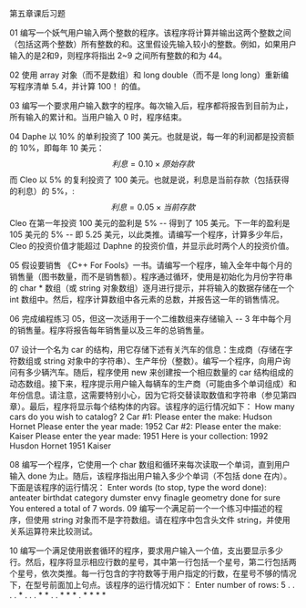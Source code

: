 第五章课后习题



01 编写一个妖气用户输入两个整数的程序。该程序将计算并输出这两个整数之间（包括这两个整数）所有整数的和。这里假设先输入较小的整数。例如，如果用户输入的是2和9，则程序将指出 2~9 之间所有整数的和为 44。

02 使用 array 对象（而不是数组）和 long double（而不是 long long）重新编写程序清单 5.4，并计算 100！ 的值。

03 编写一个要求用户输入数字的程序。每次输入后，程序都将报告到目前为止，所有输入的累计和。当用户输入 0 时，程序结束。

04 Daphe 以 10% 的单利投资了 100 美元。也就是说，每一年的利润都是投资额的 10%，即每年 10 美元：
$$
利息 = 0.10 × 原始存款
$$
​	而 Cleo 以 5% 的复利投资了 100 美元。也就是说，利息是当前存款（包括获得的利息）的 5%，:
$$
利息 = 0.05 × 当前存款
$$
​    Cleo 在第一年投资 100 美元的盈利是 5% -- 得到了 105 美元。下一年的盈利是 105 美元的 5% -- 即 5.25 美元，以此类推。请编写一个程序，计算多少年后，Cleo 的投资价值才能超过 Daphne 的投资价值，并显示此时两个人的投资价值。

05 假设要销售 《C++ For Fools》一书。请编写一个程序，输入全年中每个月的销售量（图书数量，而不是销售额）。程序通过循环，使用是初始化为月份字符串的 char * 数组（或 string 对象数组）逐月进行提示，并将输入的数据存储在一个 int 数组中。然后，程序计算数组中各元素的总数，并报告这一年的销售情况。

06 完成编程练习 05，但这一次适用于一个二维数组来存储输入 -- 3 年中每个月的销售量。程序将报告每年销售量以及三年的总销售量。

07 设计一个名为 car 的结构，用它存储下述有关汽车的信息：生成商（存储在字符数组或 string 对象中的字符串）、生产年份（整数）。编写一个程序，向用户询问有多少辆汽车。随后，程序使用 new 来创建按一个相应数量的 car 结构组成的动态数组。接下来，程序提示用户输入每辆车的生产商（可能由多个单词组成）和年份信息。请注意，这需要特别小心，因为它将交替读取数值和字符串（参见第四章）。最后，程序将显示每个结构体的内容。该程序的运行情况如下：
		How many cars do you wish to catalog? 2
		Car #1:
		Please enter the make: Hudson Hornet
		Please enter the year made: 1952
		Car #2:
		Please enter the make: Kaiser
		Please enter the year made: 1951
		Here is your collection:
		1992 Husdon Hornet
		1951 Kaiser

08 编写一个程序，它使用一个 char 数组和循环来每次读取一个单词，直到用户输入 done 为止。随后，该程序指出用户输入多少个单词（不包括 done 在内）。下面是该程序的运行情况：
		Enter words (to stop, type the word done):
		anteater birthdat category dumster
		envy finagle geometry done for sure
		You entered a total of 7 words.
09 编写一个满足前一个一个练习中描述的程序，但使用 string 对象而不是字符数组。请在程序中包含头文件 string，并使用关系运算符来比较测试。

10 编写一个满足使用嵌套循环的程序，要求用户输入一个值，支出要显示多少行。然后，程序将显示相应行数的星号，其中第一行包括一个星号，第二行包括两个星号，依次类推。每一行包含的字符数等于用户指定的行数，在星号不够的情况下，在型号前面加上句点。该程序的运行情况如下：
		Enter number of rows: 5
		. . . . *
		. . . * *
		. . * * *
		. * * * *

